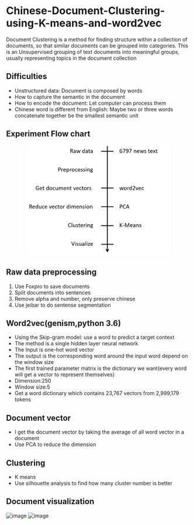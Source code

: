 # Chinese-Document-Clustering-using-K-means-and-word2vec
Document Clustering is a method for finding structure within a collection of documents, so that similar documents can be grouped into categories. This is an Unsupervised grouping of text documents into meaningful groups, usually representing topics in the document collection

## Difficulties
+ Unstructured data: Document is composed by words 
+ How to capture the semantic in the document
+ How to encode the document: Let computer can process them
+ Chinese word is different from English: Maybe two or three words concatenate together be the smallest semantic unit

## Experiment Flow chart
<p align="center">
  <img width="400" src="https://github.com/ChienKangLu/Chinese-Document-Clustering-using-K-means-and-word2vec/blob/master/flow-chart.png" />
</p>

## Raw data preprocessing
1. Use Foxpro to save documents
2. Split documents into sentences
3. Remove alpha and number, only preserve chinese 
4. Use jeibar to do sentense segmentation

## Word2vec(genism,python 3.6)
+ Using the Skip-gram model: use a word to predict a target context
+ The method is a single hidden layer neural network 
+ The Input is one-hot word vector
+ The output is the corresponding word around the input word depend on the window size 
+ The first trained parameter matrix  is the dictionary we want(every word will get a vector to represent themselves)
+ Dimension:250
+ Window size:5
+ Get a word dictionary which contains 23,767 vectors from 2,999,179 tokens 

## Document vector
+ I get the document vector by taking the average of all word vector in a document
+ Use PCA to reduce the dimension

## Clustering 
+ K means
+ Use silhouette analysis to find how many cluster number is better

## Document visualization
![image]("https://github.com/ChienKangLu/Chinese-Document-Clustering-using-K-means-and-word2vec/blob/master/documents.png")
![image]("https://github.com/ChienKangLu/Chinese-Document-Clustering-using-K-means-and-word2vec/blob/master/document%20clusters.png")





